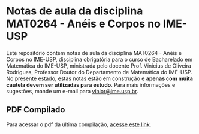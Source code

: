 
# Notas de aula da disciplina MAT0264 - Anéis e Corpos no IME-USP
Este repositório contém notas de aula da disciplina MAT0264 - Anéis e Corpos no IME-USP, disciplina obrigatória para o curso de Bacharelado em Matemática do IME-USP, ministrada pelo docente Prof. Vinicius de Oliveira Rodrigues, Professor Doutor do Departamento de Matemática do IME-USP.
No presente estado, estas notas estão em construção e **apenas com muita cautela devem ser utilizadas para estudo**.
Para mais informações e sugestões, mande um e-mail para vinior@ime.usp.br.

## PDF Compilado
Para acessar o pdf da última compilação, [acesse este link](https://raw.githubusercontent.com/vo-rodrigues/aneis-corpos/gh-pages/main.pdf).
